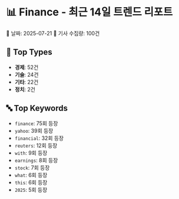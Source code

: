 # 📊 Finance - 최근 14일 트렌드 리포트

📅 날짜: 2025-07-21
📰 기사 수집량: 100건

## 🔢 Top Types

- **경제**: 52건
- **기술**: 24건
- **기타**: 22건
- **정치**: 2건

## 🔤 Top Keywords

- `finance`: 75회 등장
- `yahoo`: 39회 등장
- `financial`: 32회 등장
- `reuters`: 12회 등장
- `with`: 9회 등장
- `earnings`: 8회 등장
- `stock`: 7회 등장
- `what`: 6회 등장
- `this`: 6회 등장
- `2025`: 5회 등장
